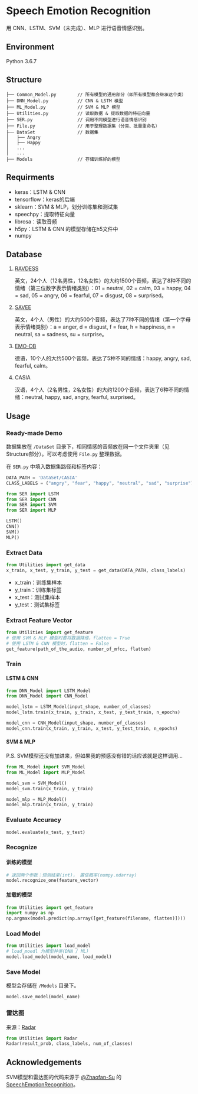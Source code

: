 # Speech Emotion Recognition 

用 CNN、LSTM、SVM（未完成）、MLP 进行语音情感识别。



## Environment

Python 3.6.7



## Structure

```
├── Common_Model.py        // 所有模型的通用部分（即所有模型都会继承这个类）
├── DNN_Model.py           // CNN & LSTM 模型
├── ML_Model.py            // SVM & MLP 模型
├── Utilities.py           // 读取数据 & 提取数据的特征向量
├── SER.py                 // 调用不同模型进行语音情感识别
├── File.py                // 用于整理数据集（分类、批量重命名）
├── DataSet                // 数据集                      
│   ├── Angry
│   ├── Happy
│   ...
│   ...
├── Models                 // 存储训练好的模型
```



## Requirments

- keras：LSTM & CNN
- tensorflow：keras的后端
- sklearn：SVM & MLP，划分训练集和测试集
- speechpy：提取特征向量
- librosa：读取音频
- h5py：LSTM & CNN 的模型存储在h5文件中
- numpy



## Database

1. [RAVDESS](https://zenodo.org/record/1188976)

   英文，24个人（12名男性，12名女性）的大约1500个音频，表达了8种不同的情绪（第三位数字表示情绪类别）：01 = neutral, 02 = calm, 03 = happy, 04 = sad, 05 = angry, 06 = fearful, 07 = disgust, 08 = surprised。

2. [SAVEE](http://kahlan.eps.surrey.ac.uk/savee/Download.html)

   英文，4个人（男性）的大约500个音频，表达了7种不同的情绪（第一个字母表示情绪类别）：a = anger, d = disgust, f = fear, h = happiness, n = neutral, sa = sadness, su = surprise。

3. [EMO-DB](http://www.emodb.bilderbar.info/download/)

   德语，10个人的大约500个音频，表达了5种不同的情绪：happy, angry, sad, fearful, calm。

4. CASIA

   汉语，4个人（2名男性，2名女性）的大约1200个音频，表达了6种不同的情绪：neutral, happy, sad, angry, fearful, surprised。



## Usage

### Ready-made Demo

数据集放在 `/DataSet` 目录下，相同情感的音频放在同一个文件夹里（见Structure部分）。可以考虑使用 `File.py` 整理数据。



在 `SER.py` 中填入数据集路径和标签内容：

```python
DATA_PATH = 'DataSet/CASIA'
CLASS_LABELS = ("angry", "fear", "happy", "neutral", "sad", "surprise")
```

```python
from SER import LSTM
from SER import CNN
from SER import SVM
from SER import MLP

LSTM()
CNN()
SVM()
MLP()
```



### Extract Data

```python
from Utilities import get_data
x_train, x_test, y_train, y_test = get_data(DATA_PATH, class_labels)
```

- x_train：训练集样本
- y_train：训练集标签
- x_test：测试集样本
- y_test：测试集标签



### Extract Feature Vector

```python
from Utilities import get_feature
# 使用 SVM & MLP 模型时要将数据降维，flatten = True
# 使用 LSTM & CNN 模型时，flatten = False
get_feature(path_of_the_audio, number_of_mfcc, flatten)
```



### Train

#### LSTM & CNN

```python
from DNN_Model import LSTM_Model
from DNN_Model import CNN_Model

model_lstm = LSTM_Model(input_shape, number_of_classes)
model_lstm.train(x_train, y_train, x_test, y_test_train, n_epochs)

model_cnn = CNN_Model(input_shape, number_of_classes)
model_cnn.train(x_train, y_train, x_test, y_test_train, n_epochs)
```



#### SVM & MLP

P.S. SVM模型还没有加进来，但如果我的预感没有错的话应该就是这样调用...

```python
from ML_Model import SVM_Model
from ML_Model import MLP_Model

model_svm = SVM_Model()
model_svm.train(x_train, y_train)

model_mlp = MLP_Model()
model_mlp.train(x_train, y_train)
```



### Evaluate Accuracy

```python
model.evaluate(x_test, y_test)
```



### Recognize

#### 训练的模型

```python
# 返回两个参数：预测结果(int)， 置信概率(numpy.ndarray)
model.recognize_one(feature_vector)
```



#### 加载的模型

```python
from Utilities import get_feature
import numpy as np
np.argmax(model.predict(np.array([get_feature(filename, flatten)])))
```



### Load Model

```python
from Utilities import load_model
# load_moedl 为模型种类(DNN / ML)
model.load_model(model_name, load_model)
```



### Save Model

模型会存储在 `/Models` 目录下。

```python
model.save_model(model_name)
```



### 雷达图

来源：[Radar](https://github.com/Zhaofan-Su/SpeechEmotionRecognition/blob/master/leidatu.py)

```python
from Utilities import Radar
Radar(result_prob, class_labels, num_of_classes)
```



## Acknowledgements

SVM模型和雷达图的代码来源于 [@Zhaofan-Su](https://github.com/Zhaofan-Su) 的 [SpeechEmotionRecognition](https://github.com/Zhaofan-Su/SpeechEmotionRecognition)。